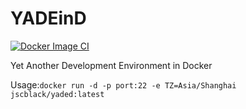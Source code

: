 # YADEinD
[![Docker Image CI](https://github.com/jscblack/YADED/actions/workflows/docker-image.yml/badge.svg)](https://github.com/jscblack/YADED/actions/workflows/docker-image.yml)

Yet Another Development Environment in Docker

Usage:``docker run -d -p port:22 -e TZ=Asia/Shanghai jscblack/yaded:latest``
